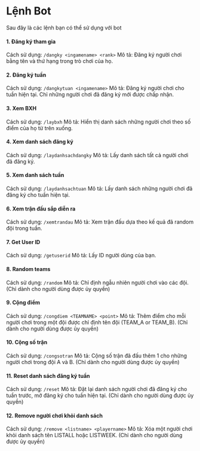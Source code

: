 # Lệnh Bot
Sau đây là các lệnh bạn có thể sử dụng với bot
#### 1. Đăng ký tham gia
Cách sử dụng: `/dangky <ingamename> <rank>`
Mô tả: Đăng ký người chơi bằng tên và thứ hạng trong trò chơi của họ.

#### 2. Đăng ký tuần
Cách sử dụng: `/dangkytuan <ingamename>`
Mô tả: Đăng ký người chơi cho tuần hiện tại. Chỉ những người chơi đã đăng ký mới được chấp nhận.

#### 3. Xem BXH
Cách sử dụng: `/laybxh`
Mô tả: Hiển thị danh sách những người chơi theo số điểm của họ từ trên xuống.

#### 4. Xem danh sách đăng ký
Cách sử dụng: `/laydanhsachdangky`
Mô tả: Lấy danh sách tất cả người chơi đã đăng ký.

#### 5. Xem danh sách tuần
Cách sử dụng: `/laydanhsachtuan`
Mô tả: Lấy danh sách những người chơi đã đăng ký cho tuần hiện tại.

#### 6. Xem trận đấu sắp diễn ra
Cách sử dụng: `/xemtrandau`
Mô tả: Xem trận đấu dựa theo kế quả đã random đội trong tuần.

#### 7. Get User ID
Cách sử dụng: `/getuserid`
Mô tả: Lấy ID người dùng của bạn.

#### 8. Random teams
Cách sử dụng: `/random`
Mô tả: Chỉ định ngẫu nhiên người chơi vào các đội. (Chỉ dành cho người dùng được ủy quyền)

#### 9. Cộng điểm
Cách sử dụng: `/congdiem <TEAMNAME> <point>`
Mô tả: Thêm điểm cho mỗi người chơi trong một đội được chỉ định tên đội (TEAM_A or TEAM_B). (Chỉ dành cho người dùng được ủy quyền)

#### 10. Cộng số trận
Cách sử dụng: `/congsotran`
Mô tả: Cộng số trận đã đấu thêm 1 cho những người chơi trong đội A và B. (Chỉ dành cho người dùng được ủy quyền)

#### 11. Reset danh sách đăng ký tuần
Cách sử dụng: `/reset`
Mô tả: Đặt lại danh sách người chơi đã đăng ký cho tuần trước, mở đăng ký cho tuần hiện tại. (Chỉ dành cho người dùng được ủy quyền)

#### 12. Remove người chơi khỏi danh sách
Cách sử dụng: `/remove <listname> <playername>`
Mô tả: Xóa một người chơi khỏi danh sách tên LISTALL hoặc LISTWEEK. (Chỉ dành cho người dùng được ủy quyền)

